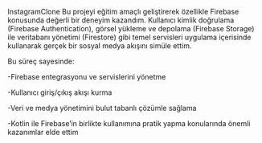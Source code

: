  InstagramClone 
Bu projeyi eğitim amaçlı geliştirerek özellikle Firebase konusunda değerli bir deneyim kazandım.
Kullanıcı kimlik doğrulama (Firebase Authentication), görsel yükleme ve depolama (Firebase Storage) ile veritabanı yönetimi (Firestore) gibi temel servisleri uygulama içerisinde kullanarak gerçek bir sosyal medya akışını simüle ettim.

Bu süreç sayesinde:

-Firebase entegrasyonu ve servislerini yönetme

-Kullanıcı giriş/çıkış akışı kurma

-Veri ve medya yönetimini bulut tabanlı çözümle sağlama

-Kotlin ile Firebase’in birlikte kullanımına pratik yapma konularında önemli kazanımlar elde ettim
